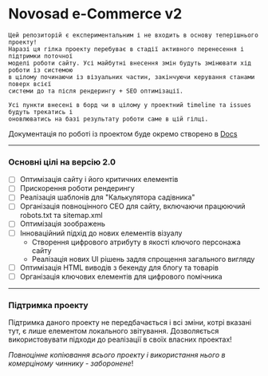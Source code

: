 # Novosad e-Commerce v2

```
Цей репозиторій є експериментальним і не входить в основу теперішнього проекту! 
Наразі ця гілка проекту перебуває в стадії активного перенесення і підтримки поточної
моделі роботи сайту. Усі майбутні внесення змін будуть змінювати хід роботи із системою
в цілому починаючи із візуальних частин, закінчуючи керування станами поверх всієї 
системи до та після рендерингу + SEO оптимізації.

Усі пункти внесені в борд чи в цілому у проектний timeline та issues будуть трекатись і 
оновлюватись на базі результату роботи саме в цій гілці.
```

Документація по роботі із проектом буде окремо створено в [Docs](https://github.com/the-az-dev/novosad-eCommerce/wiki)

---
### Основні цілі на версію 2.0

- [ ] Оптимізація сайту і його критичних елементів
- [ ] Прискорення роботи рендерингу
- [ ] Реалізація шаблонів для "Калькулятора садівника"
- [ ] Організація повноцінного СЕО для сайту, включаючи працюючий robots.txt та sitemap.xml
- [ ] Оптимізація зоображень
- [ ] Інноваційний підхід до нових елементів візуалу 
  -  Створення цифрового атрибуту в якості ключого персонажа сайту
  -  Реалізація нових UI рішень задля спрощення загального вигляду
- [ ] Оптимізація HTML виводів з бекенду для блогу та товарів
- [ ] Організація ключових елементів для цифрового помічника

---
### Підтримка проекту

Підтримка даного проекту не передбачається і всі зміни, котрі вказані тут, є лише елементом 
локального звітування. Дозволяється використовувати підходи до реалізації в своїх власних проектах!

_Повноцінне копіювання всього проекту і використання нього в комерціному чиннику - заборонене_!

